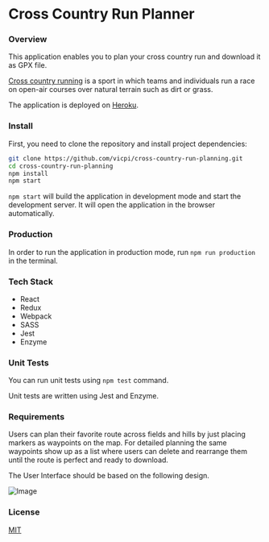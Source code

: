 # Cross Country Run Planner

### Overview

This application enables you to plan your cross country run and download it as GPX file.

[Cross country running](https://en.wikipedia.org/wiki/Cross_country_running) is a sport in which teams and individuals run a race on open-air courses over natural terrain such as dirt or grass.

The application is deployed on [Heroku](https://obscure-hollows-42504.herokuapp.com).

### Install

First, you need to clone the repository and install project dependencies:

```sh
git clone https://github.com/vicpi/cross-country-run-planning.git
cd cross-country-run-planning
npm install
npm start
```

```npm start``` will build the application in development mode and start the development server. It will open the application in the browser automatically.

### Production

In order to run the application in production mode, run ```npm run production``` in the terminal.

### Tech Stack

- React
- Redux
- Webpack
- SASS
- Jest
- Enzyme

### Unit Tests

You can run unit tests using ```npm test``` command. 

Unit tests are written using Jest and Enzyme.

### Requirements

Users can plan their favorite route across fields and hills by just placing markers as waypoints on the map. For detailed planning the same waypoints show up as a list where users can delete and rearrange them until the route is perfect and ready to download.

The User Interface should be based on the following design.

![Image](https://github.com/vicpi/cross-country-run-planning/blob/master/public/design.png)

### License

[MIT](https://github.com/vicpi/cross-country-run-planning/blob/master/LICENSE)